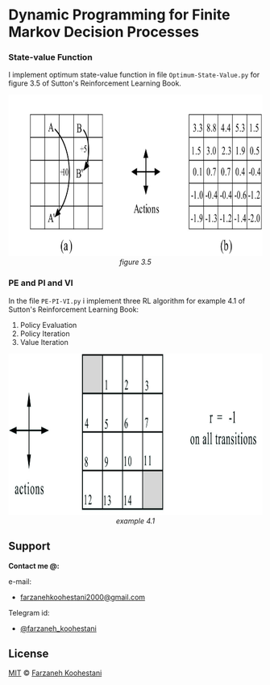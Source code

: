# Dynamic Programming for Finite Markov Decision Processes

### State-value Function
I implement optimum state-value function in file `Optimum-State-Value.py` for figure 3.5 of Sutton's Reinforcement Learning Book.

<p align=center>
  <img src="https://github.com/farkoo/DP-for-FMDP/blob/master/Grid3.5.jpg" width=800 height=320>
  <em>figure 3.5</em>
</p>


### PE and PI and VI
In the file `PE-PI-VI.py` i implement three RL algorithm for example 4.1 of Sutton's Reinforcement Learning Book:
1. Policy Evaluation
2. Policy Iteration
3. Value Iteration

<p align=center>
  <img src="https://github.com/farkoo/DP-for-FMDP/blob/master/example4.1.jpg" width=800 height=320>
  <em>example 4.1</em>
</p>


## Support

**Contact me @:**

e-mail:

* farzanehkoohestani2000@gmail.com

Telegram id:

* [@farzaneh_koohestani](https://t.me/farzaneh_koohestani)

## License
[MIT](https://github.com/farkoo/DP-for-FMDP/blob/master/LICENSE)
&#0169; 
[Farzaneh Koohestani](https://github.com/farkoo)
